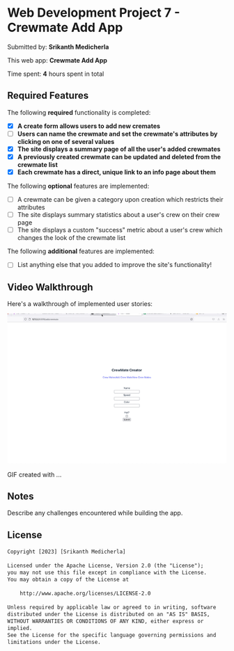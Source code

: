 # Web Development Project 7 - Crewmate Add App

Submitted by: **Srikanth Medicherla**

This web app: **Crewmate Add App**

Time spent: **4** hours spent in total

## Required Features

The following **required** functionality is completed:

- [x] **A create form allows users to add new cremates**
- [ ] **Users can name the crewmate and set the crewmate's attributes by clicking on one of several values**
- [x] **The site displays a summary page of all the user's added crewmates**
- [x] **A previously created crewmate can be updated and deleted from the crewmate list**
- [x] **Each crewmate has a direct, unique link to an info page about them**

The following **optional** features are implemented:

- [ ] A crewmate can be given a category upon creation which restricts their attributes
- [ ] The site displays summary statistics about a user's crew on their crew page
- [ ] The site displays a custom "success" metric about a user's crew which changes the look of the crewmate list

The following **additional** features are implemented:

- [ ] List anything else that you added to improve the site's functionality!

## Video Walkthrough

Here's a walkthrough of implemented user stories:

<img src='proj7v2.gif' title='Video Walkthrough' width='' alt='Video Walkthrough' />

<!-- Replace this with whatever GIF tool you used! -->

GIF created with ...

<!-- Recommended tools:
[Kap](https://getkap.co/) for macOS
[ScreenToGif](https://www.screentogif.com/) for Windows
[peek](https://github.com/phw/peek) for Linux. -->

## Notes

Describe any challenges encountered while building the app.

## License

    Copyright [2023] [Srikanth Medicherla]

    Licensed under the Apache License, Version 2.0 (the "License");
    you may not use this file except in compliance with the License.
    You may obtain a copy of the License at

        http://www.apache.org/licenses/LICENSE-2.0

    Unless required by applicable law or agreed to in writing, software
    distributed under the License is distributed on an "AS IS" BASIS,
    WITHOUT WARRANTIES OR CONDITIONS OF ANY KIND, either express or implied.
    See the License for the specific language governing permissions and
    limitations under the License.
